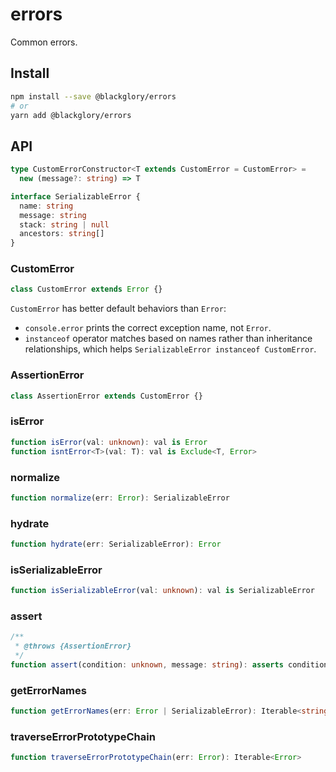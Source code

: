# errors
Common errors.

## Install
```sh
npm install --save @blackglory/errors
# or
yarn add @blackglory/errors
```

## API
```ts
type CustomErrorConstructor<T extends CustomError = CustomError> =
  new (message?: string) => T

interface SerializableError {
  name: string
  message: string
  stack: string | null
  ancestors: string[]
}
```

### CustomError
```ts
class CustomError extends Error {}
```

`CustomError` has better default behaviors than `Error`:
- `console.error` prints the correct exception name, not `Error`.
- `instanceof` operator matches based on names rather than inheritance relationships, which helps `SerializableError instanceof CustomError`.

### AssertionError
```ts
class AssertionError extends CustomError {}
```

### isError
```ts
function isError(val: unknown): val is Error
function isntError<T>(val: T): val is Exclude<T, Error>
```

### normalize
```ts
function normalize(err: Error): SerializableError
```

### hydrate
```ts
function hydrate(err: SerializableError): Error
```

### isSerializableError
```ts
function isSerializableError(val: unknown): val is SerializableError
```

### assert
```ts
/**
 * @throws {AssertionError}
 */
function assert(condition: unknown, message: string): asserts condition
```

### getErrorNames
```ts
function getErrorNames(err: Error | SerializableError): Iterable<string>
```

### traverseErrorPrototypeChain
```ts
function traverseErrorPrototypeChain(err: Error): Iterable<Error>
```
